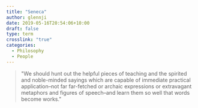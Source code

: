 ```yaml
---
title: "Seneca"
author: glennji
date: 2019-05-16T20:54:06+10:00
draft: false
type: term
crosslink: "true"
categories:
  - Philosophy
  - People
---
```

>"We should hunt out the helpful pieces of teaching and the spirited and noble-minded sayings which are capable of immediate practical application–not far far-fetched or archaic expressions or extravagant metaphors and figures of speech–and learn them so well that words become works."
